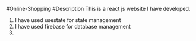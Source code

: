 #Online-Shopping 
#Description
This is a react js website I have developed.
1. I have used usestate for state management
2. I have used firebase for database management
3. 
